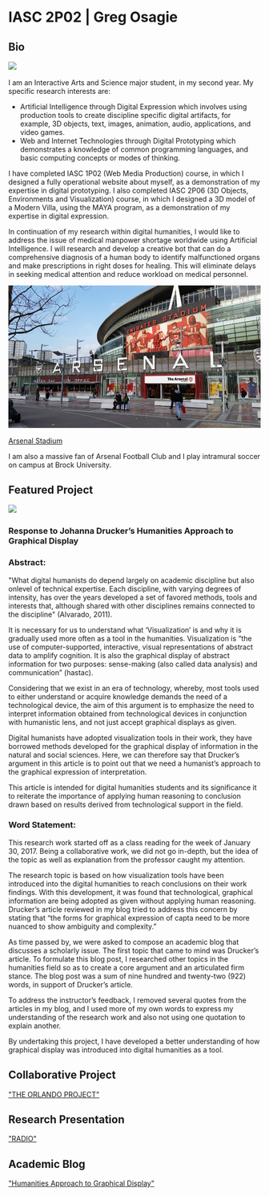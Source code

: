 # IASC 2P02 | Greg Osagie

## Bio

![](http://timmatic.com/i/2017/01/computer-network-wallpaper-1080p.jpg)

  I am an Interactive Arts and Science major student, in my second year. My specific research interests are:
  <ul>
    <li>	Artificial Intelligence through Digital Expression which involves using production tools to create discipline specific digital           artifacts, for example, 3D objects, text, images, animation, audio, applications, and video games.</li>
    <li>	Web and Internet Technologies through Digital Prototyping which demonstrates a knowledge of common programming languages, and           basic computing concepts or modes of thinking.</li>
    </ul>
  I have completed IASC 1P02 (Web Media Production) course, in which I designed a fully operational website about myself, as a demonstration of my expertise in digital prototyping. I also completed IASC 2P06 (3D Objects, Environments and Visualization) course, in which I designed a 3D model of a Modern Villa, using the MAYA program, as a demonstration of my expertise in digital expression. 
  
  
  In continuation of my research within digital humanities, I would like to address the issue of medical manpower shortage worldwide using Artificial Intelligence. I will research and develop a creative bot that can do a comprehensive diagnosis of a human body to identify malfunctioned organs and make prescriptions in right doses for healing. This will eliminate delays in seeking medical attention and reduce workload on medical personnel.


![](Images/arsenal-1584845_960_720.jpg)

[Arsenal Stadium](https://en.wikipedia.org/wiki/Arsenal_F.C.)

I am also a massive fan of Arsenal Football Club and I play intramural soccer on campus at Brock University.


## Featured Project

![](http://www.artofstance.com/wp-content/uploads/2013/03/makestancenotwar.jpg)

### Response to Johanna Drucker’s Humanities Approach to Graphical Display

### Abstract:

"What digital humanists do depend largely on academic discipline but also onlevel of technical expertise. Each discipline, with varying degrees of intensity, has over the years developed a set of favored methods, tools and interests that, although shared with other disciplines remains connected to the discipline" (Alvarado, 2011).

  It is necessary for us to understand what ‘Visualization’ is and why it is gradually used more often as a tool in the humanities. Visualization is “the use of computer-supported, interactive, visual representations of abstract data to amplify cognition. It is also the graphical display of abstract information for two purposes: sense-making (also called data analysis) and communication” (hastac).

  Considering that we exist in an era of technology, whereby, most tools used to either understand or acquire knowledge demands the need of a technological device, the aim of this argument is to emphasize the need to interpret information obtained from technological devices in conjunction with humanistic lens, and not just accept graphical displays as given.
 
  Digital humanists have adopted visualization tools in their work, they have borrowed methods developed for the graphical display of information in the natural and social sciences. Here, we can therefore say that Drucker’s argument in this article is to point out that we need a humanist’s approach to the graphical expression of interpretation.
 
  This article is intended for digital humanities students and its significance it to reiterate the importance of applying human reasoning to conclusion drawn based on results derived from technological support in the field. 
  
  
### Word Statement:

This research work started off as a class reading for the week of January 30, 2017. Being a collaborative work, we did not go in-depth, but the idea of the topic as well as explanation from the professor caught my attention.

The research topic is based on how visualization tools have been introduced into the digital humanities to reach conclusions on their work findings. With this development, it was found that technological, graphical information are being adopted as given without applying human reasoning. Drucker’s article reviewed in my blog tried to address this concern by stating that “the forms for graphical expression of capta need to be more nuanced to show ambiguity and complexity.”

As time passed by, we were asked to compose an academic blog that discusses a scholarly issue. The first topic that came to mind was Drucker’s article. To formulate this blog post, I researched other topics in the humanities field so as to create a core argument and an articulated firm stance. The blog post was a sum of nine hundred and twenty-two (922) words, in support of Drucker’s article.

To address the instructor’s feedback, I removed several quotes from the articles in my blog, and I used more of my own words to express my understanding of the research work and also not using one quotation to explain another.

By undertaking this project, I have developed a better understanding of how graphical display was introduced into digital humanities as a tool.



## Collaborative Project

["THE ORLANDO PROJECT"](officialosagie.github.io/Collaborative)

## Research Presentation

["RADIO"](reveal/index.html) 

## Academic Blog

["Humanities Approach to Graphical Display"](officialosagie.github.io/blog)






